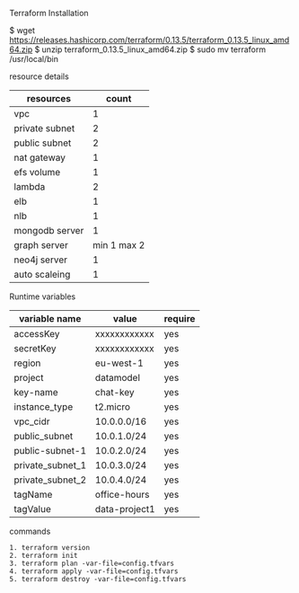 Terraform Installation

$ wget https://releases.hashicorp.com/terraform/0.13.5/terraform_0.13.5_linux_amd64.zip
$ unzip terraform_0.13.5_linux_amd64.zip
$ sudo mv terraform /usr/local/bin


resource details

| resources | count | 
| --------------- | --------------- | 
| vpc | 1 | 
| private subnet  | 2 | 
| public subnet | 2 |
| nat gateway | 1 | 
| efs volume | 1 | 
| lambda | 2 | 
| elb | 1 |
| nlb | 1 |
| mongodb server | 1 | 
| graph server | min 1 max 2 | 
| neo4j server | 1 | 
| auto scaleing | 1 | 


Runtime variables

| variable name | value | require |
| --------------- | --------------- | --------------- | 
| accessKey | xxxxxxxxxxxx |  yes |
| secretKey | xxxxxxxxxxxx |  yes |
| region | eu-west-1 |  yes |
| project | datamodel |  yes |
| key-name | chat-key |  yes |
| instance_type | t2.micro |  yes |
| vpc_cidr | 10.0.0.0/16 |  yes |
| public_subnet | 10.0.1.0/24 |  yes |
| public-subnet-1 | 10.0.2.0/24 |  yes |
| private_subnet_1 | 10.0.3.0/24 |  yes |
| private_subnet_2 | 10.0.4.0/24 |  yes |
| tagName | office-hours |  yes |
| tagValue | data-project1 |  yes |


commands

    1. terraform version
    2. terraform init
    3. terraform plan -var-file=config.tfvars
    4. terraform apply -var-file=config.tfvars
    5. terraform destroy -var-file=config.tfvars
